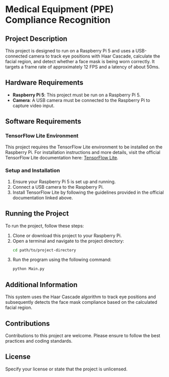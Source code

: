 # Medical Equipment (PPE) Compliance Recognition

## Project Description
This project is designed to run on a Raspberry Pi 5 and uses a USB-connected camera to track eye positions with Haar Cascade, calculate the facial region, and detect whether a face mask is being worn correctly. It targets a frame rate of approximately 12 FPS and a latency of about 50ms.

## Hardware Requirements
- **Raspberry Pi 5**: This project must be run on a Raspberry Pi 5.
- **Camera**: A USB camera must be connected to the Raspberry Pi to capture video input.

## Software Requirements
### TensorFlow Lite Environment
This project requires the TensorFlow Lite environment to be installed on the Raspberry Pi. For installation instructions and more details, visit the official TensorFlow Lite documentation here: [TensorFlow Lite](https://www.tensorflow.org/lite/guide).

### Setup and Installation
1. Ensure your Raspberry Pi 5 is set up and running.
2. Connect a USB camera to the Raspberry Pi.
3. Install TensorFlow Lite by following the guidelines provided in the official documentation linked above.

## Running the Project
To run the project, follow these steps:
1. Clone or download this project to your Raspberry Pi.
2. Open a terminal and navigate to the project directory:
   ```bash
   cd path/to/project-directory
   ```
3. Run the program using the following command:
   ```bash
   python Main.py
   ```
## Additional Information
This system uses the Haar Cascade algorithm to track eye positions and subsequently detects the face mask compliance based on the calculated facial region.

## Contributions
Contributions to this project are welcome. Please ensure to follow the best practices and coding standards.

## License
Specify your license or state that the project is unlicensed.
